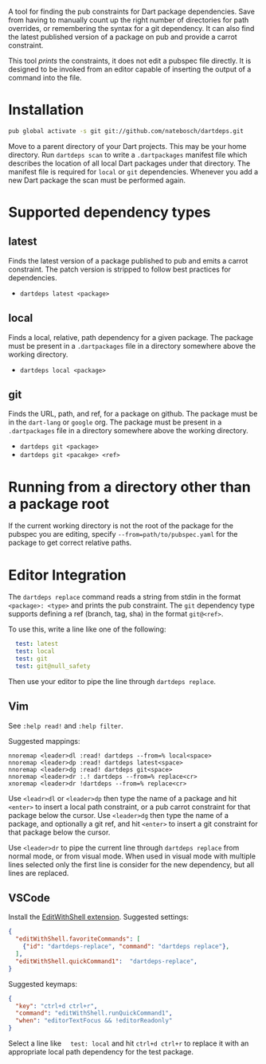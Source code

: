 A tool for finding the pub constraints for Dart package dependencies. Save from
having to manually count up the right number of directories for path overrides,
or remembering the syntax for a git dependency. It can also find the latest
published version of a package on pub and provide a carrot constraint.

This tool _prints_ the constraints, it does not edit a pubspec file directly. It
is designed to be invoked from an editor capable of inserting the output of a
command into the file.

# Installation

```sh
pub global activate -s git git://github.com/natebosch/dartdeps.git
```

Move to a parent directory of your Dart projects. This may be your home
directory. Run `dartdeps scan` to write a `.dartpackages` manifest file which
describes the location of all local Dart packages under that directory. The
manifest file is required for `local` or `git` dependencies. Whenever you add a
new Dart package the scan must be performed again.

# Supported dependency types

## latest

Finds the latest version of a package published to pub and emits a carrot
constraint. The patch version is stripped to follow best practices for
dependencies.

- `dartdeps latest <package>`

## local

Finds a local, relative, path dependency for a given package. The package must
be present in a `.dartpackages` file in a directory somewhere above the working
directory.

- `dartdeps local <package>`

## git

Finds the URL, path, and ref, for a package on github. The package must be in
the `dart-lang` or `google` org. The package must be present in a
`.dartpackages` file in a directory somewhere above the working directory.

- `dartdeps git <package>`
- `dartdeps git <pacakge> <ref>`

# Running from a directory other than a package root

If the current working directory is not the root of the package for the pubspec
you are editing, specify `--from=path/to/pubspec.yaml` for the package to get
correct relative paths.

# Editor Integration

The `dartdeps replace` command reads a string from stdin in the format
`<package>: <type>` and prints the pub constraint. The `git` dependency type
supports defining a ref (branch, tag, sha) in the format `git@<ref>`.

To use this, write a line like one of the following:

```yaml
  test: latest
  test: local
  test: git
  test: git@null_safety
```

Then use your editor to pipe the line through `dartdeps replace`.

## Vim

See `:help read!` and `:help filter`.

Suggested mappings:

```viml
nnoremap <leader>dl :read! dartdeps --from=% local<space>
nnoremap <leader>dp :read! dartdeps latest<space>
nnoremap <leader>dg :read! dartdeps git<space>
nnoremap <leader>dr :.! dartdeps --from=% replace<cr>
xnoremap <leader>dr !dartdeps --from=% replace<cr>
```

Use `<leadr>dl` or `<leader>dp` then type the name of a package and hit
`<enter>` to insert a local path constraint, or a pub carrot constraint for that
package below the cursor. Use `<leader>dg` then type the name of a package, and
optionally a git ref, and hit `<enter>` to insert a git constraint for that
package below the cursor.

Use `<leader>dr` to pipe the current line through `dartdeps replace` from normal
mode, or from visual mode. When used in visual mode with multiple lines selected
only the first line is consider for the new dependency, but all lines are
replaced.

## VSCode

Install the [EditWithShell extension][EditWithShell]. Suggested settings:

```json
{
  "editWithShell.favoriteCommands": [
    {"id": "dartdeps-replace", "command": "dartdeps replace"},
  ],
  "editWithShell.quickCommand1":  "dartdeps-replace",
}
```

Suggested keymaps:

```json
{
  "key": "ctrl+d ctrl+r",
  "command": "editWithShell.runQuickCommand1",
  "when": "editorTextFocus && !editorReadonly"
}
```

Select a line like `  test: local` and hit `ctrl+d ctrl+r` to replace it with an
appropriate local path dependency for the test package.

[EditWithShell]: https://marketplace.visualstudio.com/items?itemName=ryu1kn.edit-with-shell.
